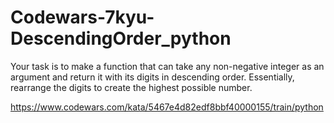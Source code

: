 # Codewars-7kyu-DescendingOrder_python
Your task is to make a function that can take any non-negative integer as an argument and return it with its digits in descending order. Essentially, rearrange the digits to create the highest possible number.


https://www.codewars.com/kata/5467e4d82edf8bbf40000155/train/python





